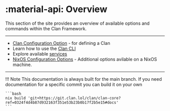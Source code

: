 # :material-api: Overview

This section of the site provides an overview of available options and commands within the Clan Framework.

---

- [Clan Configuration Option](/options) - for defining a Clan
- Learn how to use the [Clan CLI](../reference/cli/index.md)
- Explore available [services](../services/definition.md)
- [NixOS Configuration Options](../reference/clan.core/index.md) - Additional options avilable on a NixOS machine.

---

!!! Note
    This documentation is always built for the main branch.
    If you need documentation for a specific commit you can build it on your own

    ```bash
    nix build 'git+https://git.clan.lol/clan/clan-core?ref=0324f4d4b87d932163f351e53b23b0b17f2b5e15#docs'
    ```
